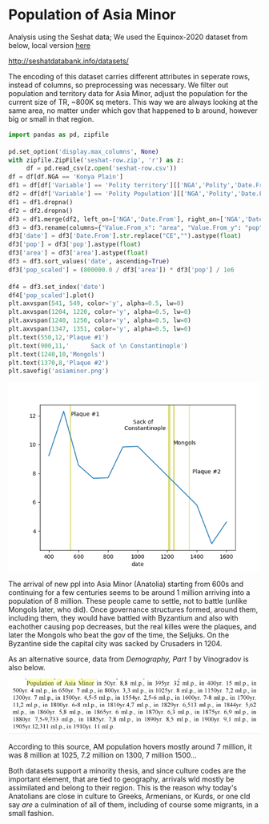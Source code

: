 # Population of Asia Minor 

Analysis using the Seshat data; We used the Equinox-2020 dataset from below,
local version [here](seshat-row.zip)

http://seshatdatabank.info/datasets/

The encoding of this dataset carries different attributes in seperate
rows, instead of columns, so preprocessing was necessary. We filter
out population and territory data for Asia Minor, adjust the
population for the current size of TR, ~800K sq meters. This way we
are always looking at the same area, no matter under which gov that
happened to b around, however big or small in that region.


```python
import pandas as pd, zipfile

pd.set_option('display.max_columns', None)
with zipfile.ZipFile('seshat-row.zip', 'r') as z:
     df = pd.read_csv(z.open('seshat-row.csv'))
df = df[df.NGA == 'Konya Plain']
df1 = df[df['Variable'] == 'Polity territory'][['NGA','Polity','Date.From','Value.From']]
df2 = df[df['Variable'] == 'Polity Population'][['NGA','Polity','Date.From','Value.From']]
df1 = df1.dropna()
df2 = df2.dropna()
df3 = df1.merge(df2, left_on=['NGA','Date.From'], right_on=['NGA','Date.From'])
df3 = df3.rename(columns={"Value.From_x": "area", "Value.From_y": "pop"})
df3['date'] = df3['Date.From'].str.replace("CE","").astype(float)
df3['pop'] = df3['pop'].astype(float)
df3['area'] = df3['area'].astype(float)
df3 = df3.sort_values('date', ascending=True)
df3['pop_scaled'] = (800000.0 / df3['area']) * df3['pop'] / 1e6

df4 = df3.set_index('date')
df4['pop_scaled'].plot()
plt.axvspan(541, 549, color='y', alpha=0.5, lw=0)
plt.axvspan(1204, 1220, color='y', alpha=0.5, lw=0)
plt.axvspan(1240, 1250, color='y', alpha=0.5, lw=0)
plt.axvspan(1347, 1351, color='y', alpha=0.5, lw=0)
plt.text(550,12,'Plaque #1')
plt.text(900,11,'      Sack of \n Constantinople')
plt.text(1240,10,'Mongols')
plt.text(1370,8,'Plaque #2')
plt.savefig('asiaminor.png')
```

![](asiaminor.png)

The arrival of new ppl into Asia Minor (Anatolia) starting from 600s
and continuing for a few centuries seems to be around 1 million
arriving into a population of 8 million. These people came to settle,
not to battle (unlike Mongols later, who did). Once governance
structures formed, around them, including them, they would have
battled with Byzantium and also with eachother causing pop decreases,
but the real killes were the plaques, and later the Mongols who beat
the gov of the time, the Seljuks. On the Byzantine side the capital
city was sacked by Crusaders in 1204.

As an alternative source, data from *Demography, Part 1* by Vinogradov is also below.

![](pop-asia-minor.png)

According to this source, AM population hovers mostly around 7
million, it was 8 million at 1025, 7.2 million on 1300, 7 million
1500...

Both datasets support a minority thesis, and since culture codes are
the important element, that are tied to geography, arrivals wld mostly
be assimilated and belong to their region. This is the reason why
today's Anatolians are close in culture to Greeks, Armenians, or
Kurds, or one cld say *are* a culmination of all of them, including of
course some migrants, in a small fashion. 
